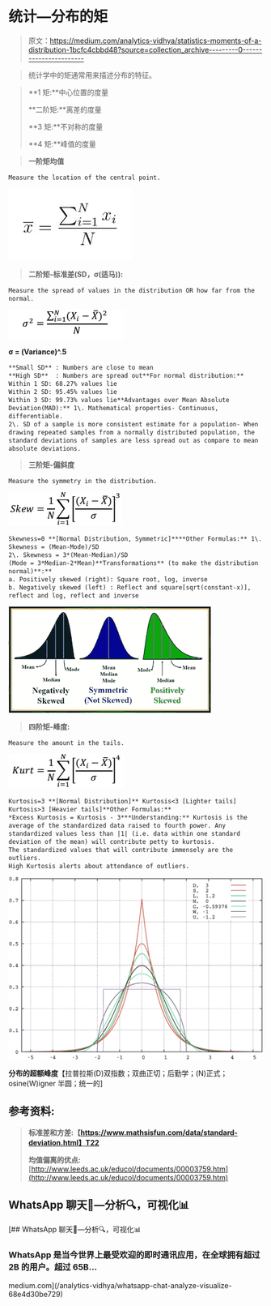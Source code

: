 # 统计—分布的矩

> 原文：<https://medium.com/analytics-vidhya/statistics-moments-of-a-distribution-1bcfc4cbbd48?source=collection_archive---------0----------------------->

> 统计学中的矩通常用来描述分布的特征。

> **1 矩:**中心位置的度量
> 
> **二阶矩:**离差的度量
> 
> **3 矩:**不对称的度量
> 
> **4 矩:**峰值的度量

> **一阶矩均值**

```
Measure the location of the central point.
```

![](img/e8db9b5a5e3fee6cef2070644430a654.png)

> **二阶矩-标准差(SD，σ(适马)):**

```
Measure the spread of values in the distribution OR how far from the normal.
```

![](img/55228040c4c5712c5f3815ea419c9dc1.png)

**σ = (Variance)^.5**

```
**Small SD** : Numbers are close to mean
**High SD**  : Numbers are spread out**For normal distribution:**
Within 1 SD: 68.27% values lie
Within 2 SD: 95.45% values lie
Within 3 SD: 99.73% values lie**Advantages over Mean Absolute Deviation(MAD):** 1\. Mathematical properties- Continuous, differentiable.
2\. SD of a sample is more consistent estimate for a population- When drawing repeated samples from a normally distributed population, the standard deviations of samples are less spread out as compare to mean absolute deviations.
```

> **三阶矩-偏斜度**

```
Measure the symmetry in the distribution.
```

![](img/3c0e33956602f1dfbf7ec5eedc540c88.png)

```
Skewness=0 **[Normal Distribution, Symmetric]****Other Formulas:** 1\. Skewness = (Mean-Mode)/SD
2\. Skewness = 3*(Mean-Median)/SD
(Mode = 3*Median-2*Mean)**Transformations** (to make the distribution normal)**:**
a. Positively skewed (right): Square root, log, inverse
b. Negatively skewed (left) : Reflect and square[sqrt(constant-x)],
reflect and log, reflect and inverse
```

![](img/6e2e19ff79154df6f8636346ca7dc828.png)

> **四阶矩-峰度:**

```
Measure the amount in the tails.
```

![](img/fbf35cff2aeaa8146cad9e4c843edf03.png)

```
Kurtosis=3 **[Normal Distribution]** Kurtosis<3 [Lighter tails]
Kurtosis>3 [Heavier tails]**Other Formulas:**
*Excess Kurtosis = Kurtosis - 3***Understanding:** Kurtosis is the average of the standardized data raised to fourth power. Any standardized values less than |1| (i.e. data within one standard deviation of the mean) will contribute petty to kurtosis.
The standardized values that will contribute immensely are the outliers.
High Kurtosis alerts about attendance of outliers.
```

![](img/62cb3c6abaffc3184c300fe0dd1280f5.png)

**分布的超额峰度**【拉普拉斯(D)双指数；双曲正切；后勤学；(N)正式；osine(W)igner 半圆；统一的]

## 参考资料:

> **标准差和方差:【https://www.mathsisfun.com/data/standard-deviation.html】T22**
> 
> **均值偏离的优点:**[http://www.leeds.ac.uk/educol/documents/00003759.htm](http://www.leeds.ac.uk/educol/documents/00003759.htm)

## **WhatsApp 聊天📱—分析🔍，可视化📊**

[](/analytics-vidhya/whatsapp-chat-analyze-visualize-68e4d30be729) [## WhatsApp 聊天📱—分析🔍，可视化📊

### WhatsApp 是当今世界上最受欢迎的即时通讯应用，在全球拥有超过 2B 的用户。超过 65B…

medium.com](/analytics-vidhya/whatsapp-chat-analyze-visualize-68e4d30be729)